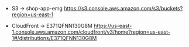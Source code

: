 - S3 -> shop-app-emg
https://s3.console.aws.amazon.com/s3/buckets?region=us-east-1

- CloudFront -> E371QFNN130G8M
https://us-east-1.console.aws.amazon.com/cloudfront/v3/home?region=us-east-1#/distributions/E371QFNN130G8M